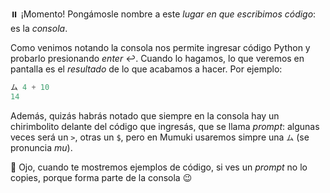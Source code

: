 :pause_button: ¡Momento! Pongámosle nombre a este _lugar en que escribimos código_: es la _consola_.

Como venimos notando la consola nos permite ingresar código Python y probarlo presionando _enter_ :leftwards_arrow_with_hook:. Cuando lo hagamos, lo que veremos en pantalla es el _resultado_ de lo que acabamos a hacer. Por ejemplo: 

```python
ム 4 + 10
14
```

Además, quizás habrás notado que siempre en la consola hay un chirimbolito delante del código que ingresás, que se llama _prompt_: algunas veces será un `>`, otras un `$`, pero en Mumuki usaremos simpre una `ム` (se pronuncia _mu_). 

:eyes: Ojo, cuando te mostremos ejemplos de código, si ves un _prompt_ no lo copies, porque forma parte de la consola :wink:



